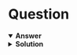 # Question

<details open>
<summary><b>Answer</b></summary>
</details>

<details>
<summary><b>Solution</b></summary>

</details>

